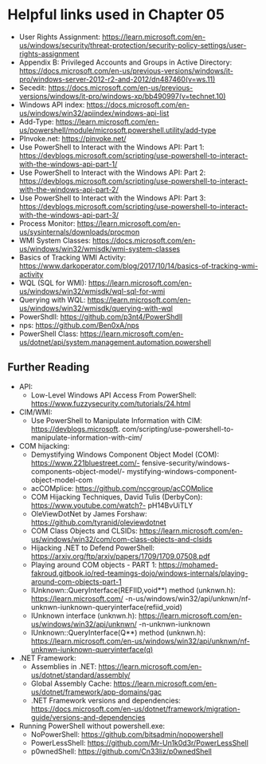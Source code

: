 # Helpful links used in Chapter 05
- User Rights Assignment: https://learn.microsoft.com/en-us/windows/security/threat-protection/security-policy-settings/user-rights-assignment
- Appendix B: Privileged Accounts and Groups in Active Directory: https://docs.microsoft.com/en-us/previous-versions/windows/it-pro/windows-server-2012-r2-and-2012/dn487460(v=ws.11)
- Secedit: https://docs.microsoft.com/en-us/previous-versions/windows/it-pro/windows-xp/bb490997(v=technet.10)
- Windows API index: https://docs.microsoft.com/en-us/windows/win32/apiindex/windows-api-list
- Add-Type: https://learn.microsoft.com/en-us/powershell/module/microsoft.powershell.utility/add-type
- PInvoke.net: https://pinvoke.net/
- Use PowerShell to Interact with the Windows API: Part 1: https://devblogs.microsoft.com/scripting/use-powershell-to-interact-with-the-windows-api-part-1/
- Use PowerShell to Interact with the Windows API: Part 2: https://devblogs.microsoft.com/scripting/use-powershell-to-interact-with-the-windows-api-part-2/
- Use PowerShell to Interact with the Windows API: Part 3: https://devblogs.microsoft.com/scripting/use-powershell-to-interact-with-the-windows-api-part-3/
- Process Monitor: https://learn.microsoft.com/en-us/sysinternals/downloads/procmon
- WMI System Classes: https://docs.microsoft.com/en-us/windows/win32/wmisdk/wmi-system-classes
- Basics of Tracking WMI Activity: https://www.darkoperator.com/blog/2017/10/14/basics-of-tracking-wmi-activity
- WQL (SQL for WMI): https://learn.microsoft.com/en-us/windows/win32/wmisdk/wql-sql-for-wmi
- Querying with WQL: https://learn.microsoft.com/en-us/windows/win32/wmisdk/querying-with-wql
- PowerShdll: https://github.com/p3nt4/PowerShdll
- nps: https://github.com/Ben0xA/nps
- PowerShell Class: https://learn.microsoft.com/en-us/dotnet/api/system.management.automation.powershell


## Further Reading
- API:
  - Low-Level Windows API Access From PowerShell: https://www.fuzzysecurity.com/tutorials/24.html
- CIM/WMI:
  - Use PowerShell to Manipulate Information with CIM: https://devblogs.microsoft.
com/scripting/use-powershell-to-manipulate-information-with-cim/
- COM hijacking:
  - Demystifying Windows Component Object Model (COM): https://www.221bluestreet.com/- fensive-security/windows-components-object-model/- mystifying-windows-component-object-model-com
  - acCOMplice: https://github.com/nccgroup/acCOMplice
  - COM Hijacking Techniques, David Tulis (DerbyCon): https://www.youtube.com/watch?- pH14BvUiTLY
  - OleViewDotNet by James Forshaw: https://github.com/tyranid/oleviewdotnet
  - COM Class Objects and CLSIDs: https://learn.microsoft.com/en-us/windows/win32/com/com-class-objects-and-clsids
  - Hijacking .NET to Defend PowerShell: https://arxiv.org/ftp/arxiv/papers/1709/1709.07508.pdf
  - Playing around COM objects - PART 1: https://mohamed-fakroud.gitbook.io/red-teamings-dojo/windows-internals/playing-around-com-objects-part-1
  - IUnknown::QueryInterface(REFIID,void**) method (unknwn.h): https://learn.microsoft.com/  -n-us/windows/win32/api/unknwn/nf-unknwn-iunknown-queryinterface(refiid_void)
  - IUnknown interface (unknwn.h): https://learn.microsoft.com/en-us/windows/win32/api/unknwn/  -n-unknwn-iunknown
  - IUnknown::QueryInterface(Q**) method (unknwn.h): https://learn.microsoft.com/en-us/windows/win32/api/unknwn/nf-unknwn-iunknown-queryinterface(q)
- .NET Framework:
  - Assemblies in .NET: https://learn.microsoft.com/en-us/dotnet/standard/assembly/
  - Global Assembly Cache: https://learn.microsoft.com/en-us/dotnet/framework/app-domains/gac
  - .NET Framework versions and dependencies: https://docs.microsoft.com/en-us/dotnet/framework/migration-guide/versions-and-dependencies
- Running PowerShell without powershell.exe:
  - NoPowerShell: https://github.com/bitsadmin/nopowershell
  - PowerLessShell: https://github.com/Mr-Un1k0d3r/PowerLessShell
  - p0wnedShell: https://github.com/Cn33liz/p0wnedShell